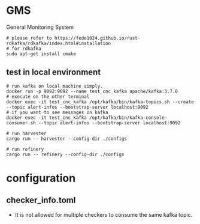 # GMS
General Monitoring System

```
# please refer to https://fede1024.github.io/rust-rdkafka/rdkafka/index.html#installation
# for rdkafka
sudo apt-get install cmake 
```


## test in local environment

```
# run kafka on local machine simply.
docker run -p 9092:9092 --name test_cnc_kafka apache/kafka:3.7.0
# execute on the other terminal
docker exec -it test_cnc_kafka /opt/kafka/bin/kafka-topics.sh --create --topic alert-infos --bootstrap-server localhost:9092
# if you want to see messages on kafka
docker exec -it test_cnc_kafka /opt/kafka/bin/kafka-console-consumer.sh --topic alert-infos --bootstrap-server localhost:9092
```

```
# run harvester
cargo run -- harvester --config-dir ./configs
```

```
# run refinery
cargo run -- refinery --config-dir ./configs
```



# configuration

## checker_info.toml

- It is not allowed for multiple checkers to consume the same kafka topic.

